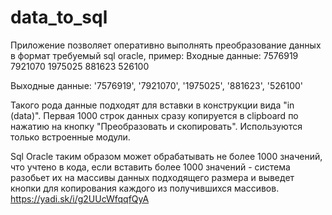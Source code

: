 # data_to_sql

Приложение позволяет оперативно выполнять преобразование данных в формат требуемый sql oracle, пример:
Входные данные:
7576919
7921070
1975025
881623
526100

Выходные данные:
'7576919',
'7921070',
'1975025',
'881623',
'526100'

Такого рода данные подходят для вставки в конструкции вида "in (data)". Первая 1000 строк данных сразу копируется в clipboard по нажатию на кнопку "Преобразовать и скопировать". Используются только встроенные модули.

Sql Oracle таким образом может обрабатывать не более 1000 значений, что учтено в кода, если вставить более 1000 значений - система разобьет их на массивы данных подходящего размера и выведет кнопки для копирования каждого из получившихся массивов.
https://yadi.sk/i/g2UUcWfqqfQyA
